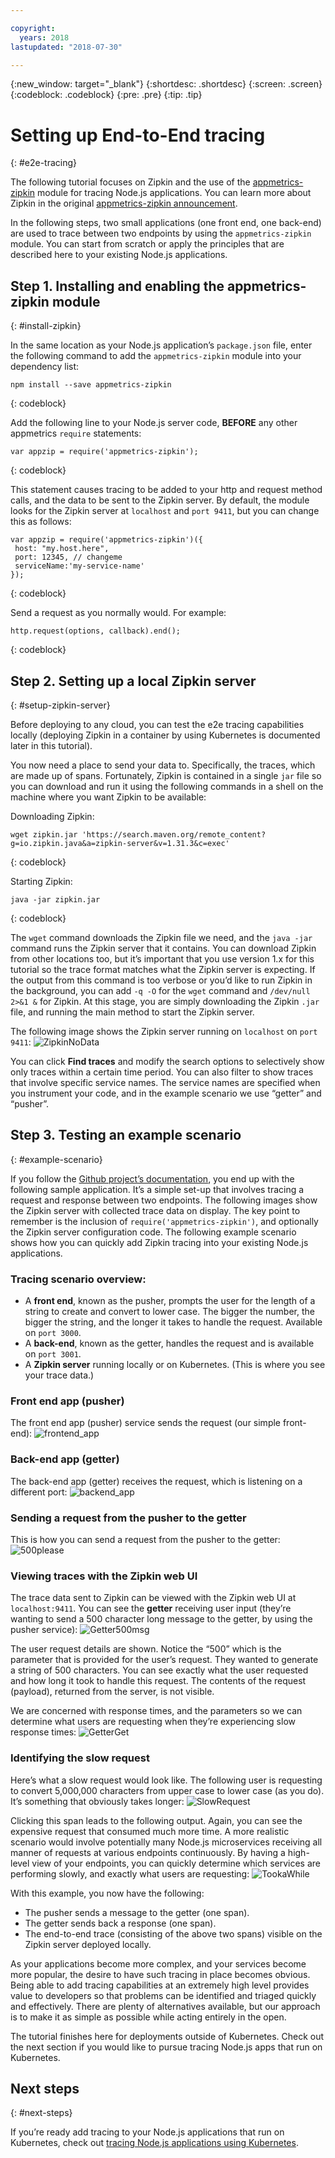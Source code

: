 ```yaml
---

copyright:
  years: 2018
lastupdated: "2018-07-30"

---
```

{:new_window: target="_blank"}
{:shortdesc: .shortdesc}
{:screen: .screen}
{:codeblock: .codeblock}
{:pre: .pre}
{:tip: .tip}

# Setting up End-to-End tracing
{: #e2e-tracing}

The following tutorial focuses on Zipkin and the use of the [appmetrics-zipkin](https://github.com/RuntimeTools/appmetrics-zipkin) module for tracing Node.js applications. You can learn more about Zipkin in the original [appmetrics-zipkin announcement](https://developer.ibm.com/node/2017/10/26/add-zipkin-open-tracing-support-node-js-application-one-line-code/). 

In the following steps, two small applications (one front end, one back-end) are used to trace between two endpoints by using the `appmetrics-zipkin` module. You can start from scratch or apply the principles that are described here to your existing Node.js applications. 

## Step 1. Installing and enabling the appmetrics-zipkin module
{: #install-zipkin}

In the same location as your Node.js application’s `package.json` file, enter the following command to add the `appmetrics-zipkin` module into your dependency list:
```
npm install --save appmetrics-zipkin
```
{: codeblock}

Add the following line to your Node.js server code, **BEFORE** any other appmetrics `require` statements:
```
var appzip = require('appmetrics-zipkin');
```
{: codeblock}

This statement causes tracing to be added to your http and request method calls, and the data to be sent to the Zipkin server. By default, the module looks for the Zipkin server at `localhost` and `port 9411`, but you can change this as follows:
```
var appzip = require('appmetrics-zipkin')({
 host: "my.host.here",
 port: 12345, // changeme
 serviceName:'my-service-name'
});
```
{: codeblock}

Send a request as you normally would. For example:
```
http.request(options, callback).end();
```
{: codeblock} 

## Step 2. Setting up a local Zipkin server
{: #setup-zipkin-server}

Before deploying to any cloud, you can test the e2e tracing capabilities locally (deploying Zipkin in a container by using Kubernetes is documented later in this tutorial).

You now need a place to send your data to. Specifically, the traces, which are made up of spans. Fortunately, Zipkin is contained in a single `jar` file so you can download and run it using the following commands in a shell on the machine where you want Zipkin to be available:

Downloading Zipkin:
```
wget zipkin.jar 'https://search.maven.org/remote_content?g=io.zipkin.java&a=zipkin-server&v=1.31.3&c=exec'
```
{: codeblock}

Starting Zipkin:
```
java -jar zipkin.jar
```
{: codeblock}

The `wget` command downloads the Zipkin file we need, and the `java -jar` command runs the Zipkin server that it contains. You can download Zipkin from other locations too, but it’s important that you use version 1.x for this tutorial so the trace format matches what the Zipkin server is expecting.
If the output from this command is too verbose or you’d like to run Zipkin in the background, you can add `-q -O` for the `wget` command and `/dev/null 2>&1 &` for Zipkin. At this stage, you are simply downloading the Zipkin `.jar` file, and running the main method to start the Zipkin server.

The following image shows the Zipkin server running on `localhost` on `port 9411`:
![ZipkinNoData](images/ZipkinNoData.png)

You can click **Find traces** and modify the search options to selectively show only traces within a certain time period. You can also filter to show traces that involve specific service names. The service names are specified when you instrument your code, and in the example scenario we use “getter” and “pusher”.

## Step 3. Testing an example scenario
{: #example-scenario}

If you follow the [Github project’s documentation](https://github.com/ibm-developer/nodejs-zipkin-tracing), you end up with the following sample application. It’s a simple set-up that involves tracing a request and response between two endpoints. The following images show the Zipkin server with collected trace data on display. The key point to remember is the inclusion of `require('appmetrics-zipkin')`, and optionally the Zipkin server configuration code. The following example scenario shows how you can quickly add Zipkin tracing into your existing Node.js applications.

### Tracing scenario overview:
* A **front end**, known as the pusher, prompts the user for the length of a string to create and convert to lower case. The bigger the number, the bigger the string, and the longer it takes to handle the request. Available on `port 3000`.
* A **back-end**, known as the getter, handles the request and is available on `port 3001`.
* A **Zipkin server** running locally or on Kubernetes. (This is where you see your trace data.)

### Front end app (pusher)
The front end app (pusher) service sends the request (our simple front-end):
![frontend_app](images/frontend_app.png)

### Back-end app (getter)
The back-end app (getter) receives the request, which is listening on a different port:
![backend_app](images/Backend.png)

### Sending a request from the pusher to the getter
This is how you can send a request from the pusher to the getter:
![500please](images/500Please.png)

### Viewing traces with the Zipkin web UI
The trace data sent to Zipkin can be viewed with the Zipkin web UI at `localhost:9411`. You can see the **getter** receiving user input (they’re wanting to send a 500 character long message to the getter, by using the pusher service):
![Getter500msg](images/Getter500Msg.png)

The user request details are shown. Notice the “500” which is the parameter that is provided for the user’s request. They wanted to generate a string of 500 characters. You can see exactly what the user requested and how long it took to handle this request. The contents of the request (payload), returned from the server, is not visible. 

We are concerned with response times, and the parameters so we can determine what users are requesting when they’re experiencing slow response times: 
![GetterGet](images/GetterGet.png)

### Identifying the slow request
Here’s what a slow request would look like. The following user is requesting to convert 5,000,000 characters from upper case to lower case (as you do). It’s something that obviously takes longer:
![SlowRequest](images/SlowRequest.png)

Clicking this span leads to the following output. Again, you can see the expensive request that consumed much more time. A more realistic scenario would involve potentially many Node.js microservices receiving all manner of requests at various endpoints continuously. By having a high-level view of your endpoints, you can quickly determine which services are performing slowly, and exactly what users are requesting: 
![TookaWhile](images/TookAWhile.png)

With this example, you now have the following:

* The pusher sends a message to the getter (one span).
* The getter sends back a response (one span).
* The end-to-end trace (consisting of the above two spans) visible on the Zipkin server deployed locally.

As your applications become more complex, and your services become more popular, the desire to have such tracing in place becomes obvious. Being able to add tracing capabilities at an extremely high level provides value to developers so that problems can be identified and triaged quickly and effectively. There are plenty of alternatives available, but our approach is to make it as simple as possible while acting entirely in the open.

The tutorial finishes here for deployments outside of Kubernetes. Check out the next section if you would like to pursue tracing Node.js apps that run on Kubernetes.

## Next steps
{: #next-steps}

If you’re ready add tracing to your Node.js applications that run on Kubernetes, check out [tracing Node.js applications using Kubernetes](https://developer.ibm.com/node/tutorial-end-end-tracing-node-js-applications/#appservice).

